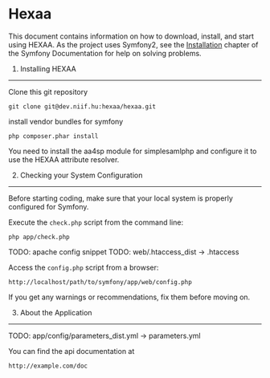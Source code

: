 Hexaa
========================
This document contains information on how to download, install, and start
using HEXAA. As the project uses Symfony2, see the [Installation][1]
chapter of the Symfony Documentation for help on solving problems.

1) Installing HEXAA
----------------------------------

Clone this git repository

    git clone git@dev.niif.hu:hexaa/hexaa.git
    
install vendor bundles for symfony
    
    php composer.phar install
    

You need to install the aa4sp module for simplesamlphp and configure it to use the HEXAA attribute resolver.

2) Checking your System Configuration
-------------------------------------

Before starting coding, make sure that your local system is properly
configured for Symfony.

Execute the `check.php` script from the command line:

    php app/check.php

TODO: apache config snippet
TODO: web/.htaccess_dist -> .htaccess

Access the `config.php` script from a browser:

    http://localhost/path/to/symfony/app/web/config.php

If you get any warnings or recommendations, fix them before moving on.

3) About the Application
--------------------------------

TODO: app/config/parameters_dist.yml -> parameters.yml

You can find the api documentation at

    http://example.com/doc

[1]:  http://symfony.com/doc/2.1/book/installation.html